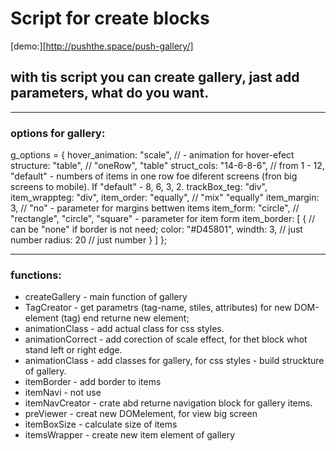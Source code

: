 # Script for create blocks

[demo:][http://pushthe.space/push-gallery/]

## with tis script you can create gallery, jast add parameters, what do you want.

---

### options for gallery:

g_options = {
hover_animation: "scale", // - animation for hover-efect
structure: "table", // "oneRow", "table"
struct_cols: "14-6-8-6", // from 1 - 12, "default" - numbers of items in one row foe diferent screens (fron big screens to mobile). If "default" - 8, 6, 3, 2.
trackBox_teg: "div",
item_wrappteg: "div",
item_order: "equally", // "mix" "equally"
item_margin: 3, // "no" - parameter for margins bettwen items
item_form: "circle", // "rectangle", "circle", "square" - parameter for item form
item_border: [
{
// can be "none" if border is not need;
color: "#D45801",
windth: 3, // just number
radius: 20 // just number
}
]
};

---

### functions:

- createGallery - main function of gallery
- TagCreator - get parametrs (tag-name, stiles, attributes) for new DOM-element (tag) end returne new element;
- animationClass - add actual class for css styles.
- animationCorrect - add corection of scale effect, for thet block whot stand left or right edge.
- animationClass - add classes for gallery, for css styles - build struckture of gallery.
- itemBorder - add border to items
- itemNavi - not use
- itemNavCreator - crate abd returne navigation block for gallery items.
- preViewer - creat new DOMelement, for view big screen
- itemBoxSize - calculate size of items
- itemsWrapper - create new item element of gallery

